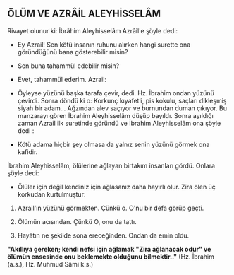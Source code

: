## ÖLÜM VE AZRÂİL ALEYHİSSELÂM

Rivayet olunur ki: İbrâhim Aleyhisselâm Azrâil'e şöyle dedi:

-  Ey Azrail! Sen kötü insanın ruhunu alır­ken hangi surette ona göründüğünü bana gösterebilir misin?

-  Sen buna tahammül edebilir misin?

- Evet, tahammül ederim. Azrail:

- Öyleyse yüzünü başka tarafa çevir, dedi. Hz. İbrahim ondan yüzünü çevirdi. Sonra döndü ki o: Korkunç kıyafetli, pis kokulu, saç­ları dikleşmiş siyah bir adam... Ağzından alev saçıyor ve burnundan duman çıkıyor. Bu man­zarayı gören İbrahim Aleyhisselâm düşüp bayıldı. Sonra ayıldığı zaman Azrail ilk suretinde göründü ve İbrahim Aleyhisselâm ona şöyle de­di :

- Kötü adama hiçbir şey olmasa da yalnız senin yüzünü görmek ona kafidir.

İbrahim Aleyhisselâm, ölülerine ağlayan bir­takım insanları gördü. Onlara şöyle dedi:

- Ölüler için değil kendiniz için ağlasanız daha hayırlı olur. Zira ölen üç korkudan kurtulmuştur:

1.  Azrail'in yüzünü görmekten. Çünkü o. O'nu bir defa görüp geçti.

2.  Ölümün acısından. Çünkü O, onu da tattı.

3.  Hayâtın ne şekilde sona ereceğinden. On­dan da emin oldu.

**"Akıllıya gereken; kendi nefsi için ağlamak "Zira ağlanacak odur" ve ölümün ensesinde onu beklemekte olduğunu bilmektir.."**
(Hz. İbrahim (a.s.), Hz. Muhmud Sâmi k.s.)
